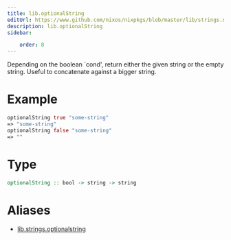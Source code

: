 ```yaml
---
title: lib.optionalString
editUrl: https://www.github.com/nixos/nixpkgs/blob/master/lib/strings.nix#L347C5
description: lib.optionalString
sidebar:

    order: 8
---
```


Depending on the boolean `cond', return either the given string
or the empty string. Useful to concatenate against a bigger string.

# Example

```nix
optionalString true "some-string"
=> "some-string"
optionalString false "some-string"
=> ""
```

# Type

```haskell
optionalString :: bool -> string -> string
```


# Aliases

- [lib.strings.optionalstring](/nix-doc-comments/reference/lib/strings/lib-strings-optionalstring)


